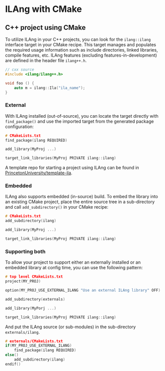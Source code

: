 # ILAng with CMake

## C++ project using CMake

To utilize ILAng in your C++ projects, you can look for the `ilang::ilang` interface target in your CMake recipe. This target manages and populates the required usage information such as include directories, linked libraries, compile features, etc. ILAng features \(excluding features-in-development\) are defined in the header file `ilang++.h`. 

```cpp
// cxx source
#include <ilang/ilang++.h>

void foo () {
    auto m = ilang::Ila("ila_name");
}
```

### External

With ILAng installed \(out-of-source\), you can locate the target directly with `find_package()` and use the imported target from the generated package configuration:

```c
# CMakeLists.txt
find_package(ilang REQUIRED)

add_library(MyProj ...)

target_link_libraries(MyProj PRIVATE ilang::ilang)
```

A template repo for starting a project using ILAng can be found in [PrincetonUniversity/template-ila](https://github.com/PrincetonUniversity/template-ila).

### Embedded

ILAng also supports embedded \(in-source\) build. To embed the library into an existing CMake project, place the entire source tree in a sub-directory and call `add_subdirectory()` in your CMake recipe:

```c
# CMakeLists.txt
add_subdirectory(ilang)

add_library(MyProj ...)

target_link_libraries(MyProj PRIVATE ilang::ilang)
```

### Supporting both

To allow your project to support either an externally installed or an embedded library at config time, you can use the following pattern:

```c
# top level CMakeLists.txt
project(MY_PROJ)

option(MY_PROJ_USE_EXTERNAL_ILANG "Use an external ILAng library" OFF)

add_subdirectory(externals)

add_library(MyPorj ...)

target_link_libraries(MyProj PRIVATE ilang::ilang)
```

And put the ILAng source \(or sub-modules\) in the sub-directory `externals/ilang`.

```c
# externals/CMakeLists.txt
if(MY_PROJ_USE_EXTERNAL_ILANG)
    find_package(ilang REQUIRED)
else()
    add_subdirectory(ilang)
endif()
```

